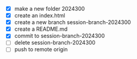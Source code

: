 - [x] make a new folder 2024300
- [x] create an index.html
- [x] create a new branch session-branch-2024300
- [x] create a README.md
- [x] commit to session-branch-2024300
- [ ] delete session-branch-2024300
- [ ] push to remote origin

